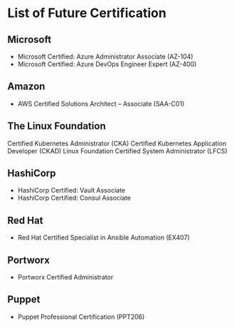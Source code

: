 # List of Future Certification

## Microsoft
- Microsoft Certified: Azure Administrator Associate (AZ-104)
- Microsoft Certified: Azure DevOps Engineer Expert (AZ-400)

## Amazon
- AWS Certified Solutions Architect – Associate (SAA-C01)

## The Linux Foundation
Certified Kubernetes Administrator (CKA)
Certified Kubernetes Application Developer (CKAD)
Linux Foundation Certified System Administrator (LFCS)

## HashiCorp
- HashiCorp Certified: Vault Associate
- HashiCorp Certified: Consul Associate

## Red Hat
- Red Hat Certified Specialist in Ansible Automation (EX407)

## Portworx
- Portworx Certified Administrator

## Puppet
- Puppet Professional Certification (PPT206)
